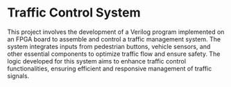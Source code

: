 # Traffic Control System

This project involves the development of a Verilog program implemented on an FPGA board to assemble and control a traffic management system. The system integrates inputs from pedestrian buttons, vehicle sensors, and other essential components to optimize traffic flow and ensure safety. The logic developed for this system aims to enhance traffic control functionalities, ensuring efficient and responsive management of traffic signals.

